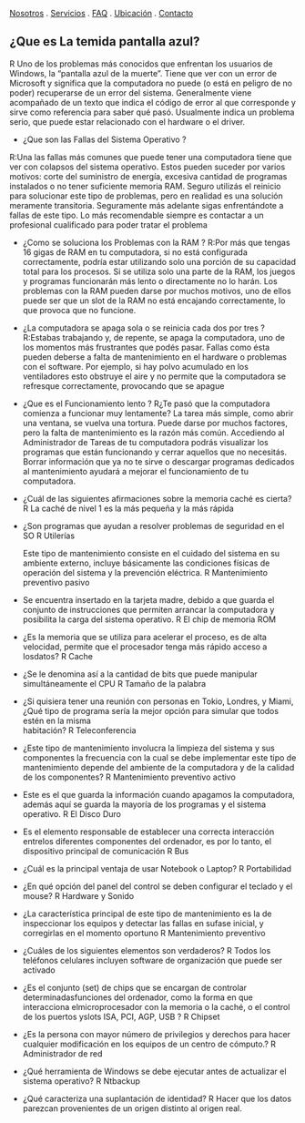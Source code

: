 [Nosotros](./nosotros.md) . [Servicios](./servicios.md) . [FAQ](FAQ.md) . [Ubicación](ubicacion.md) . [Contacto](./contacto.md)

## ¿Que es La temida pantalla azul?

R Uno de los problemas más conocidos que enfrentan los usuarios de Windows, la “pantalla azul de la muerte”. Tiene que ver con un error de Microsoft y significa que la computadora no puede (o está en peligro de no poder) recuperarse de un error del sistema. Generalmente viene acompañado de un texto que indica el código de error al que corresponde y sirve como referencia para saber qué pasó. Usualmente indica un problema serio, que puede estar relacionado con el hardware o el driver.

- ¿Que son las Fallas del Sistema Operativo ?

R:Una las fallas más comunes que puede tener una computadora tiene que ver con colapsos del sistema operativo. Estos pueden suceder por varios motivos: corte del suministro de energía, excesiva cantidad de programas instalados o no tener suficiente memoria RAM.
Seguro utilizás el reinicio para solucionar este tipo de problemas, pero en realidad es una solución meramente transitoria. Seguramente más adelante sigas enfrentándote a fallas de este tipo. Lo más recomendable siempre es contactar a un profesional cualificado para poder tratar el problema

- ¿Como se soluciona los Problemas con la RAM ?
R:Por más que tengas 16 gigas de RAM en tu computadora, si no está configurada correctamente, podría estar utilizando solo una porción de su capacidad total para los procesos. Si se utiliza solo una parte de la RAM, los juegos y programas funcionarán más lento o directamente no lo harán. Los problemas con la RAM pueden darse por muchos motivos, uno de ellos puede ser que un slot de la RAM no está encajando correctamente, lo que provoca que no funcione. 

- ¿La computadora se apaga sola o se reinicia cada dos por tres ?
R:Estabas trabajando y, de repente, se apaga la computadora, uno de los momentos más frustrantes que podés pasar. Fallas como ésta pueden deberse a falta de mantenimiento en el hardware o problemas con el software. Por ejemplo, si hay polvo acumulado en los ventiladores esto obstruye el aire y no permite que la computadora se refresque correctamente, provocando que se apague

- ¿Que es el Funcionamiento lento ?
R¿Te pasó que la computadora comienza a funcionar muy lentamente? La tarea más simple, como abrir una ventana, se vuelva una tortura. Puede darse por muchos factores, pero la falta de mantenimiento es la razón más común. Accediendo al Administrador de Tareas de tu computadora podrás visualizar los programas que están funcionando y cerrar aquellos que no necesitás. Borrar información que ya no te sirve o descargar programas dedicados al mantenimiento ayudará a mejorar el funcionamiento de tu computadora.


-  ¿Cuál de las siguientes afirmaciones sobre la memoria caché es cierta?
   R La caché de nivel 1 es la más pequeña y la más rápida
 
-  ¿Son programas que ayudan a resolver problemas de seguridad en el SO
   R Utilerías 
   
   Este tipo de mantenimiento consiste en el cuidado del sistema en su ambiente externo, incluye básicamente las condiciones físicas de operación del sistema y la        prevención eléctrica.
   R Mantenimiento preventivo pasivo
   
-  Se encuentra insertado en la tarjeta madre, debido a que guarda el conjunto de instrucciones que permiten arrancar la computadora y posibilita la carga del sistema    operativo.
   R El chip de memoria ROM
   
-  ¿Es la memoria que se utiliza para acelerar el proceso, es de alta velocidad, permite que el procesador tenga más rápido acceso a losdatos?
   R Cache
   
-  ¿Se le denomina así a la cantidad de bits que puede manipular simultáneamente el CPU
   R  Tamaño de la palabra
   
-  ¿Si quisiera tener una reunión con personas en Tokio, Londres, y Miami, ¿Qué tipo de programa sería la mejor opción para simular que todos estén en la misma            
   habitación?
   R Teleconferencia  

-  ¿Este tipo de mantenimiento involucra la limpieza del sistema y sus componentes la frecuencia con la cual se debe implementar este tipo de mantenimiento depende del    ambiente de la computadora y de la calidad de los componentes?
   R Mantenimiento preventivo activo

-  Este es el que guarda la información cuando apagamos la computadora, además aquí se guarda la mayoría de los programas y el sistema operativo.
   R El Disco Duro
   
-  Es el elemento responsable de establecer una correcta interacción entrelos diferentes componentes del ordenador, es por lo tanto, el dispositivo principal de          comunicación
   R  Bus

-  ¿Cuál es la principal ventaja de usar Notebook o Laptop?
   R Portabilidad 
   
-  ¿En qué opción del panel del control se deben configurar el teclado y el mouse?
   R  Hardware y Sonido 
   
- ¿La característica principal de este tipo de mantenimiento es la de inspeccionar los equipos y detectar las fallas en sufase inicial, y corregirlas en el momento        oportuno
   R Mantenimiento preventivo
   
-  ¿Cuáles de los siguientes elementos son verdaderos?
   R Todos los teléfonos celulares incluyen software de organización que puede ser activado
   
- ¿Es el conjunto (set) de chips que se encargan de controlar determinadasfunciones del ordenador, como la forma en que interacciona elmicroprocesador con la memoria     o la caché, o el control de los puertos yslots ISA, PCI, AGP, USB ?
  R Chipset
  
- ¿Es la persona con mayor número de privilegios y derechos para hacer cualquier modificación en los equipos de un centro de cómputo.?
  R Administrador de red 

- ¿Qué herramienta de Windows se debe ejecutar antes de actualizar el sistema operativo?
  R Ntbackup
  
- ¿Qué caracteriza una suplantación de identidad?
 R  Hacer que los datos parezcan provenientes de un origen distinto al origen real.

